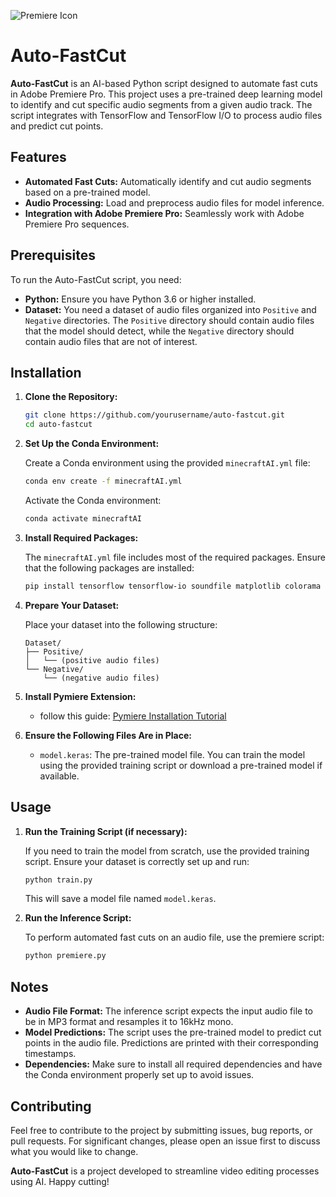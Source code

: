 ![Premiere Icon](https://i.imgur.com/tChioro.png)

# Auto-FastCut

**Auto-FastCut** is an AI-based Python script designed to automate fast cuts in Adobe Premiere Pro. This project uses a pre-trained deep learning model to identify and cut specific audio segments from a given audio track. The script integrates with TensorFlow and TensorFlow I/O to process audio files and predict cut points.

## Features

- **Automated Fast Cuts:** Automatically identify and cut audio segments based on a pre-trained model.
- **Audio Processing:** Load and preprocess audio files for model inference.
- **Integration with Adobe Premiere Pro:** Seamlessly work with Adobe Premiere Pro sequences.

## Prerequisites

To run the Auto-FastCut script, you need:

- **Python:** Ensure you have Python 3.6 or higher installed.
- **Dataset:** You need a dataset of audio files organized into `Positive` and `Negative` directories. The `Positive` directory should contain audio files that the model should detect, while the `Negative` directory should contain audio files that are not of interest.

## Installation

1. **Clone the Repository:**

   ```sh
   git clone https://github.com/yourusername/auto-fastcut.git
   cd auto-fastcut
   ```

2. **Set Up the Conda Environment:**

   Create a Conda environment using the provided `minecraftAI.yml` file:

   ```sh
   conda env create -f minecraftAI.yml
   ```

   Activate the Conda environment:

   ```sh
   conda activate minecraftAI
   ```

3. **Install Required Packages:**

   The `minecraftAI.yml` file includes most of the required packages. Ensure that the following packages are installed:

   ```sh
   pip install tensorflow tensorflow-io soundfile matplotlib colorama
   ```

4. **Prepare Your Dataset:**

   Place your dataset into the following structure:

   ```
   Dataset/
   ├── Positive/
   │   └── (positive audio files)
   └── Negative/
       └── (negative audio files)
   ```

5. **Install Pymiere Extension:**
   
   - follow this guide: [Pymiere Installation Tutorial](https://github.com/qmasingarbe/pymiere?tab=readme-ov-file#installation)

6. **Ensure the Following Files Are in Place:**

   - `model.keras`: The pre-trained model file. You can train the model using the provided training script or download a pre-trained model if available.

## Usage

1. **Run the Training Script (if necessary):**

   If you need to train the model from scratch, use the provided training script. Ensure your dataset is correctly set up and run:

   ```sh
   python train.py
   ```

   This will save a model file named `model.keras`.

2. **Run the Inference Script:**

   To perform automated fast cuts on an audio file, use the premiere script:

   ```sh
   python premiere.py
   ```


## Notes

- **Audio File Format:** The inference script expects the input audio file to be in MP3 format and resamples it to 16kHz mono.
- **Model Predictions:** The script uses the pre-trained model to predict cut points in the audio file. Predictions are printed with their corresponding timestamps.
- **Dependencies:** Make sure to install all required dependencies and have the Conda environment properly set up to avoid issues.

## Contributing

Feel free to contribute to the project by submitting issues, bug reports, or pull requests. For significant changes, please open an issue first to discuss what you would like to change.

**Auto-FastCut** is a project developed to streamline video editing processes using AI. Happy cutting!
